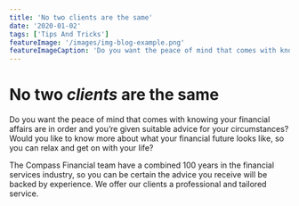 ```yaml
---
title: 'No two clients are the same'
date: '2020-01-02'
tags: ['Tips And Tricks']
featureImage: '/images/img-blog-example.png'
featureImageCaption: 'Do you want the peace of mind that comes with knowing your financial affairs are in order'
---
```


# No two *clients* are the same

Do you want the peace of mind that comes with knowing your financial affairs are in order and you’re given suitable advice for your circumstances? Would you like to know more about what your financial future looks like, so you can relax and get on with your life?

The Compass Financial team have a combined 100 years in the financial services industry, so you can be certain the advice you receive will be backed by experience. We offer our clients a professional and tailored service.